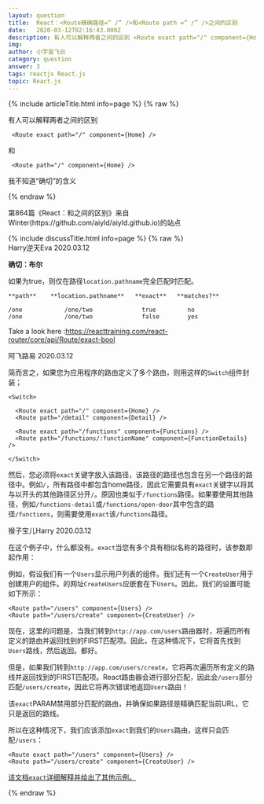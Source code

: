 ```yaml
---
layout: question
title:  React：<Route精确路径=“ /” />和<Route path =“ /” />之间的区别
date:   2020-03-12T02:16:43.000Z
description: 有人可以解释两者之间的区别 <Route exact path="/" component={Home} />和 <Route path="...
img: 
author: 小宇宙飞云
category: question
answer: 3
tags: reactjs React.js
topic: React.js
---
```

<div class="article-root">
  <div class="article">
    {% include articleTitle.html info=page %}
    {% raw %}
    <div class="article-content"><p><font style="vertical-align: inherit;"><font style="vertical-align: inherit;">有人可以解释两者之间的区别</font></font></p>

<pre><code> &lt;Route exact path="/" component={Home} /&gt;
</code></pre>

<p><font style="vertical-align: inherit;"><font style="vertical-align: inherit;">和</font></font></p>

<pre><code> &lt;Route path="/" component={Home} /&gt;
</code></pre>

<p><font style="vertical-align: inherit;"><font style="vertical-align: inherit;">我不知道“确切”的含义</font></font></p></div>
    {% endraw %}
  </div>
  <p class="winter_mark">第864篇《React：<Route精确路径=“ /” />和<Route path =“ /” />之间的区别》来自Winter(https://github.com/aiyld/aiyld.github.io)的站点</p>
  <div class="discuss-wrapper">
    {% include discussTitle.html info=page %}
    {% raw %}
    <div class="discuss-list">
    <div class="discuss-item">
        <div class="discuss-parent">
          <div class="discuss-meta">
            <span class="discuss-user">Harry逆天Eva</span>
            <span class="discuss-time">2020.03.12</span>
          </div>
          <div class="discuss-comment"><p><strong><font style="vertical-align: inherit;"><font style="vertical-align: inherit;">确切：布尔</font></font></strong></p>

<p><font style="vertical-align: inherit;"><font style="vertical-align: inherit;">如果为true，则仅在路径</font></font><code>location.pathname</code><font style="vertical-align: inherit;"><font style="vertical-align: inherit;">完全</font><font style="vertical-align: inherit;">匹配时匹配</font><font style="vertical-align: inherit;">。</font></font></p>

<pre><code>**path**    **location.pathname**   **exact**   **matches?**<font></font>
<font></font>
/one            /one/two              true         no<font></font>
/one            /one/two              false        yes<font></font>
</code></pre>

<p>Take a look here :<a href="https://reacttraining.com/react-router/core/api/Route/exact-bool" rel="nofollow noreferrer">https://reacttraining.com/react-router/core/api/Route/exact-bool</a></p></div>
        </div></div><div class="discuss-item">
        <div class="discuss-parent">
          <div class="discuss-meta">
            <span class="discuss-user">阿飞路易</span>
            <span class="discuss-time">2020.03.12</span>
          </div>
          <div class="discuss-comment"><p><font style="vertical-align: inherit;"><font style="vertical-align: inherit;">简而言之，如果您为应用程序的路由定义了多个路由，则用这样的</font></font><code>Switch</code><font style="vertical-align: inherit;"><font style="vertical-align: inherit;">组件</font><font style="vertical-align: inherit;">封装</font><font style="vertical-align: inherit;">；</font></font></p>

<pre><code>&lt;Switch&gt;<font></font>
<font></font>
  &lt;Route exact path="/" component={Home} /&gt;<font></font>
  &lt;Route path="/detail" component={Detail} /&gt;<font></font>
<font></font>
  &lt;Route exact path="/functions" component={Functions} /&gt;<font></font>
  &lt;Route path="/functions/:functionName" component={FunctionDetails} /&gt;<font></font>
<font></font>
&lt;/Switch&gt;<font></font>
</code></pre>

<p><font style="vertical-align: inherit;"><font style="vertical-align: inherit;">然后，您必须将</font></font><code>exact</code><font style="vertical-align: inherit;"><font style="vertical-align: inherit;">关键字</font><font style="vertical-align: inherit;">放入</font><font style="vertical-align: inherit;">该路径，该路径的路径也包含在另一个路径的路径中。</font><font style="vertical-align: inherit;">例如</font></font><code>/</code><font style="vertical-align: inherit;"><font style="vertical-align: inherit;">，所有路径中都包含</font><font style="vertical-align: inherit;">home路径</font><font style="vertical-align: inherit;">，因此它需要具有</font></font><code>exact</code><font style="vertical-align: inherit;"><font style="vertical-align: inherit;">关键字以将其与以开头的其他路径区分开</font></font><code>/</code><font style="vertical-align: inherit;"><font style="vertical-align: inherit;">。</font><font style="vertical-align: inherit;">原因也类似于</font></font><code>/functions</code><font style="vertical-align: inherit;"><font style="vertical-align: inherit;">路径。</font><font style="vertical-align: inherit;">如果要使用其他路径，例如</font></font><code>/functions-detail</code><font style="vertical-align: inherit;"><font style="vertical-align: inherit;">或</font></font><code>/functions/open-door</code><font style="vertical-align: inherit;"><font style="vertical-align: inherit;">其中包含的</font><font style="vertical-align: inherit;">路径</font></font><code>/functions</code><font style="vertical-align: inherit;"><font style="vertical-align: inherit;">，则需要使用</font></font><code>exact</code><font style="vertical-align: inherit;"><font style="vertical-align: inherit;">该</font></font><code>/functions</code><font style="vertical-align: inherit;"><font style="vertical-align: inherit;">路径。</font></font></p></div>
        </div></div><div class="discuss-item">
        <div class="discuss-parent">
          <div class="discuss-meta">
            <span class="discuss-user">猴子宝儿Harry</span>
            <span class="discuss-time">2020.03.12</span>
          </div>
          <div class="discuss-comment"><p><font style="vertical-align: inherit;"><font style="vertical-align: inherit;">在这个例子中，什么都没有。</font></font><code>exact</code><font style="vertical-align: inherit;"><font style="vertical-align: inherit;">当您有多个具有相似名称的路径时，</font><font style="vertical-align: inherit;">该</font><font style="vertical-align: inherit;">参数即起作用：</font></font></p>

<p><font style="vertical-align: inherit;"><font style="vertical-align: inherit;">例如，假设我们有一个</font></font><code>Users</code><font style="vertical-align: inherit;"><font style="vertical-align: inherit;">显示用户列表的组件。</font><font style="vertical-align: inherit;">我们还有一个</font></font><code>CreateUser</code><font style="vertical-align: inherit;"><font style="vertical-align: inherit;">用于创建用户</font><font style="vertical-align: inherit;">的</font><font style="vertical-align: inherit;">组件。</font><font style="vertical-align: inherit;">的网址</font></font><code>CreateUsers</code><font style="vertical-align: inherit;"><font style="vertical-align: inherit;">应嵌套在下</font></font><code>Users</code><font style="vertical-align: inherit;"><font style="vertical-align: inherit;">。</font><font style="vertical-align: inherit;">因此，我们的设置可能如下所示：</font></font></p>

<pre><code>&lt;Route path="/users" component={Users} /&gt;<font></font>
&lt;Route path="/users/create" component={CreateUser} /&gt;<font></font>
</code></pre>

<p><font style="vertical-align: inherit;"><font style="vertical-align: inherit;">现在，这里的问题是，当我们转到</font></font><code>http://app.com/users</code><font style="vertical-align: inherit;"><font style="vertical-align: inherit;">路由器时，将遍历所有定义的路由并返回找到的FIRST匹配项。</font><font style="vertical-align: inherit;">因此，在这种情况下，它将首先找到</font></font><code>Users</code><font style="vertical-align: inherit;"><font style="vertical-align: inherit;">路线，然后返回。</font><font style="vertical-align: inherit;">都好。</font></font></p>

<p><font style="vertical-align: inherit;"><font style="vertical-align: inherit;">但是，如果我们转到</font></font><code>http://app.com/users/create</code><font style="vertical-align: inherit;"><font style="vertical-align: inherit;">，它将再次遍历所有定义的路线并返回找到的FIRST匹配项。</font><font style="vertical-align: inherit;">React路由器会进行部分匹配，因此会</font></font><code>/users</code><font style="vertical-align: inherit;"><font style="vertical-align: inherit;">部分匹配</font></font><code>/users/create</code><font style="vertical-align: inherit;"><font style="vertical-align: inherit;">，因此它将再次错误地返回</font></font><code>Users</code><font style="vertical-align: inherit;"><font style="vertical-align: inherit;">路由！</font></font></p>

<p><font style="vertical-align: inherit;"><font style="vertical-align: inherit;">该</font></font><code>exact</code><font style="vertical-align: inherit;"><font style="vertical-align: inherit;">PARAM禁用部分匹配的路由，并确保如果路径是精确匹配当前URL，它只是返回的路线。</font></font></p>

<p><font style="vertical-align: inherit;"><font style="vertical-align: inherit;">所以在这种情况下，我们应该添加</font></font><code>exact</code><font style="vertical-align: inherit;"><font style="vertical-align: inherit;">到我们的</font></font><code>Users</code><font style="vertical-align: inherit;"><font style="vertical-align: inherit;">路由，这样只会匹配</font></font><code>/users</code><font style="vertical-align: inherit;"><font style="vertical-align: inherit;">：</font></font></p>

<pre><code>&lt;Route exact path="/users" component={Users} /&gt;<font></font>
&lt;Route path="/users/create" component={CreateUser} /&gt;<font></font>
</code></pre>

<p><a href="https://reacttraining.com/react-router/web/api/Route/exact-bool" rel="noreferrer"><font style="vertical-align: inherit;"><font style="vertical-align: inherit;">该文档</font></font><code>exact</code><font style="vertical-align: inherit;"><font style="vertical-align: inherit;">详细</font><font style="vertical-align: inherit;">解释</font><font style="vertical-align: inherit;">并给出了其他示例。</font></font></a></p></div>
        </div></div>
    </div>
    {% endraw %}
  </div>
<div>

